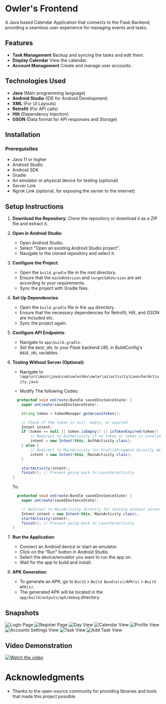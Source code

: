 # Owler's Frontend

A Java based Calendar Application that connects to the Flask Backend, providing a seamless user experience for managing events and tasks.

## Features

- **Task Management** Backup and syncing the tasks and edit them.
- **Display Calendar** View the calendar.
- **Account Management** Create and manage user accounts.

## Technologies Used

- **Java** (Main programming language)
- **Android Studio** (IDE for Android Development)
- **XML** (For UI Layouts)
- **Retrofit** (For API calls)
- **Hilt** (Dependency Injection)
- **GSON** (Data format for API responses and Storage)


## Installation

### Prerequisites

- Java 11 or higher
- Android Studio
- Android SDK
- Gradle
- An emulator or physical device for testing (optional)
- Server Link 
- Ngrok Link (optional, for exposing the server to the internet)


## Setup Instructions

1. **Download the Repository**:
    Clone the repository or download it as a ZIP file and extract it.

2. **Open in Android Studio**:
    - Open Android Studio.
    - Select "Open an existing Android Studio project".
    - Navigate to the cloned repository and select it.

3. **Configure the Project**:
    - Open the `build.gradle` file in the root directory.
    - Ensure that the `minSdkVersion` and `targetSdkVersion` are set according to your requirements.
    - Sync the project with Gradle files.

4. **Set Up Dependencies**:
    - Open the `build.gradle` file in the `app` directory.
    - Ensure that the necessary dependencies for Retrofit, Hilt, and GSON are included etc.
    - Sync the project again.
    
5. **Configure API Endpoints**:
    - Navigate to `app\build.gradle`.
    - Set the `BASE_URL` to your Flask backend URL in BuildConfig's `BASE_URL` variables.

6. **Testing Without Server (Optional)**:
    - Navigate to `\app\src\main\java\com\owlerdev\owler\ui\activity\LauncherActivity.java`.

    - Modify The following Codes:
    ```java
      protected void onCreate(Bundle savedInstanceState) {
        super.onCreate(savedInstanceState);

        String token = tokenManager.getAccessToken();

        // Check if the token is null, empty, or expired
        Intent intent;
        if (token == null || token.isEmpty() || isTokenExpired(token)) {
            // Redirect to AuthActivity if no token or token is invalid/expired
            intent = new Intent(this, AuthActivity.class);
        } else {
            // Redirect to MainActivity (or ProfileFragment directly depending on the flow)
            intent = new Intent(this, MainActivity.class);
        }

        startActivity(intent);
        finish(); // Prevent going back to LauncherActivity
    }
    ```

    To:
    ```java
      protected void onCreate(Bundle savedInstanceState) {
        super.onCreate(savedInstanceState);

        // Redirect to MainActivity directly for testing without server
        Intent intent = new Intent(this, MainActivity.class);
        startActivity(intent);
        finish(); // Prevent going back to LauncherActivity
    }
    ```
    

7. **Run the Application**:
    - Connect an Android device or start an emulator.
    - Click on the "Run" button in Android Studio.
    - Select the device/emulator you want to run the app on.
    - Wait for the app to build and install.

8. **APK Generation**:
    - To generate an APK, go to `Build` > `Build Bundle(s)/APK(s)` > `Build APK(s)`.
    - The generated APK will be located in the `app/build/outputs/apk/debug` directory.

## Snapshots
![LogIn Page]()
![Register Page]()
![Day View]()
![Calendar View]()
![Profile View]()
![Accounts Settings View]()
![Task View]()
![Add Task View]()

## Video Demonstration
[![Watch the video](https://img.youtube.com/vi/KWuNdweHWtk/0.jpg)](https://youtu.be/KWuNdweHWtk)

# Acknowledgments

   - Thanks to the open-source community for providing libraries and tools that made this project possible.
